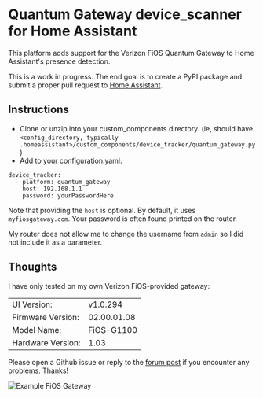 # Quantum Gateway device_scanner for Home Assistant
This platform adds support for the Verizon FiOS Quantum Gateway to Home Assistant's presence detection.

This is a work in progress. The end goal is to create a PyPI package and submit a proper pull request to [Home Assistant](https://github.com/home-assistant/home-assistant).

## Instructions
* Clone or unzip into your custom_components directory. (ie, should have `<config_directory, typically .homeassistant>/custom_components/device_tracker/quantum_gateway.py`)
* Add to your configuration.yaml:
```
device_tracker:
  - platform: quantum_gateway
    host: 192.168.1.1
    password: yourPasswordHere
```

  Note that providing the `host` is optional. By default, it uses `myfiosgateway.com`. Your password is often found printed on the router.

  My router does not allow me to change the username from `admin` so I did not include it as a parameter.

## Thoughts
I have only tested on my own Verizon FiOS-provided gateway:

|  |  |
| --- | --- |
| UI Version:  | v1.0.294 |
| Firmware Version: | 02.00.01.08 |
| Model Name: | FiOS-G1100 |
| Hardware Version: | 1.03 |

Please open a Github issue or reply to the [forum post](https://community.home-assistant.io/t/verizon-fios-quantum-gateway-device-tracker-platform/67944) if you encounter any problems. Thanks!

![Example FiOS Gateway](https://cdn.arstechnica.net/wp-content/uploads/2016/07/fios-quantum-gateway.png)
